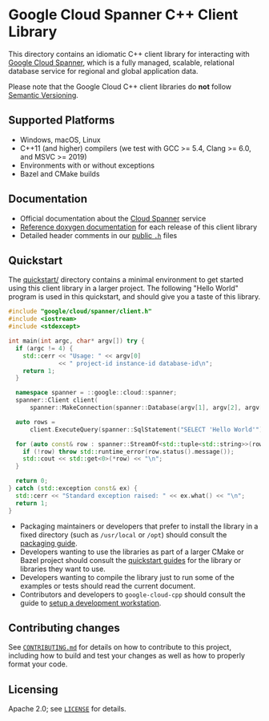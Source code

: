 # Google Cloud Spanner C++ Client Library

<!-- This file is automatically generated by ci/generate-markdown/generate-spanner-readme.sh -->

This directory contains an idiomatic C++ client library for interacting with
[Google Cloud Spanner](https://cloud.google.com/spanner/), which is a fully
managed, scalable, relational database service for regional and global
application data.

Please note that the Google Cloud C++ client libraries do **not** follow
[Semantic Versioning](http://semver.org/).

## Supported Platforms

* Windows, macOS, Linux
* C++11 (and higher) compilers (we test with GCC >= 5.4, Clang >= 6.0, and
  MSVC >= 2019)
* Environments with or without exceptions
* Bazel and CMake builds

## Documentation

* Official documentation about the [Cloud Spanner][cloud-spanner-docs] service
* [Reference doxygen documentation][doxygen-link] for each release of this client library
* Detailed header comments in our [public `.h`][source-link] files

[doxygen-link]: https://googleapis.dev/cpp/google-cloud-spanner/latest/
[cloud-spanner-docs]: https://cloud.google.com/spanner/docs/
[source-link]: https://github.com/googleapis/google-cloud-cpp/tree/main/google/cloud/spanner

## Quickstart

The [quickstart/](quickstart/README.md) directory contains a minimal environment
to get started using this client library in a larger project. The following
"Hello World" program is used in this quickstart, and should give you a taste of
this library.

```cc
#include "google/cloud/spanner/client.h"
#include <iostream>
#include <stdexcept>

int main(int argc, char* argv[]) try {
  if (argc != 4) {
    std::cerr << "Usage: " << argv[0]
              << " project-id instance-id database-id\n";
    return 1;
  }

  namespace spanner = ::google::cloud::spanner;
  spanner::Client client(
      spanner::MakeConnection(spanner::Database(argv[1], argv[2], argv[3])));

  auto rows =
      client.ExecuteQuery(spanner::SqlStatement("SELECT 'Hello World'"));

  for (auto const& row : spanner::StreamOf<std::tuple<std::string>>(rows)) {
    if (!row) throw std::runtime_error(row.status().message());
    std::cout << std::get<0>(*row) << "\n";
  }

  return 0;
} catch (std::exception const& ex) {
  std::cerr << "Standard exception raised: " << ex.what() << "\n";
  return 1;
}
````

* Packaging maintainers or developers that prefer to install the library in a
  fixed directory (such as `/usr/local` or `/opt`) should consult the
  [packaging guide](/doc/packaging.md).
* Developers wanting to use the libraries as part of a larger CMake or Bazel
  project should consult the [quickstart guides](#quickstart) for the library
  or libraries they want to use.
* Developers wanting to compile the library just to run some of the examples or
  tests should read the current document.
* Contributors and developers to `google-cloud-cpp` should consult the guide to
  [setup a development workstation][howto-setup-dev-workstation].

[howto-setup-dev-workstation]: /doc/contributor/howto-guide-setup-development-workstation.md

## Contributing changes

See [`CONTRIBUTING.md`](../../../CONTRIBUTING.md) for details on how to
contribute to this project, including how to build and test your changes
as well as how to properly format your code.

## Licensing

Apache 2.0; see [`LICENSE`](../../../LICENSE) for details.


